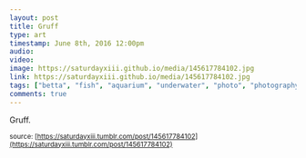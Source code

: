 ```yaml
---
layout: post
title: Gruff
type: art
timestamp: June 8th, 2016 12:00pm
audio: 
video: 
image: https://saturdayxiii.github.io/media/145617784102.jpg
link: https://saturdayxiii.github.io/media/145617784102.jpg
tags: ["betta", "fish", "aquarium", "underwater", "photo", "photography", "art"]
comments: true
---
```

Gruff.
 
  
<small>source: [https://saturdayxiii.tumblr.com/post/145617784102](https://saturdayxiii.tumblr.com/post/145617784102)</small>